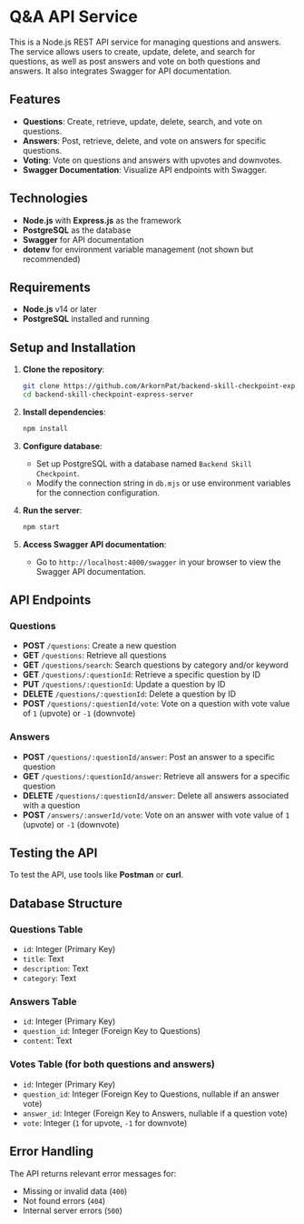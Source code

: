 # Q&A API Service

This is a Node.js REST API service for managing questions and answers. The service allows users to create, update, delete, and search for questions, as well as post answers and vote on both questions and answers. It also integrates Swagger for API documentation.

## Features

- **Questions**: Create, retrieve, update, delete, search, and vote on questions.
- **Answers**: Post, retrieve, delete, and vote on answers for specific questions.
- **Voting**: Vote on questions and answers with upvotes and downvotes.
- **Swagger Documentation**: Visualize API endpoints with Swagger.

## Technologies

- **Node.js** with **Express.js** as the framework
- **PostgreSQL** as the database
- **Swagger** for API documentation
- **dotenv** for environment variable management (not shown but recommended)
  
## Requirements

- **Node.js** v14 or later
- **PostgreSQL** installed and running

## Setup and Installation

1. **Clone the repository**:
   ```bash
   git clone https://github.com/ArkornPat/backend-skill-checkpoint-express-server.git
   cd backend-skill-checkpoint-express-server

2. **Install dependencies**:
   ```bash
   npm install

3. **Configure database**:

   - Set up PostgreSQL with a database named `Backend Skill Checkpoint`.
   - Modify the connection string in `db.mjs` or use environment variables for the connection configuration.

4. **Run the server**:

   ```bash
   npm start

5. **Access Swagger API documentation**:

   - Go to `http://localhost:4000/swagger` in your browser to view the Swagger API documentation.

## API Endpoints

### Questions
- **POST** `/questions`: Create a new question
- **GET** `/questions`: Retrieve all questions
- **GET** `/questions/search`: Search questions by category and/or keyword
- **GET** `/questions/:questionId`: Retrieve a specific question by ID
- **PUT** `/questions/:questionId`: Update a question by ID
- **DELETE** `/questions/:questionId`: Delete a question by ID
- **POST** `/questions/:questionId/vote`: Vote on a question with vote value of `1` (upvote) or `-1` (downvote)

### Answers
- **POST** `/questions/:questionId/answer`: Post an answer to a specific question
- **GET** `/questions/:questionId/answer`: Retrieve all answers for a specific question
- **DELETE** `/questions/:questionId/answer`: Delete all answers associated with a question
- **POST** `/answers/:answerId/vote`: Vote on an answer with vote value of `1` (upvote) or `-1` (downvote)

## Testing the API

To test the API, use tools like **Postman** or **curl**.

## Database Structure

### Questions Table
- `id`: Integer (Primary Key)
- `title`: Text
- `description`: Text
- `category`: Text

### Answers Table
- `id`: Integer (Primary Key)
- `question_id`: Integer (Foreign Key to Questions)
- `content`: Text

### Votes Table (for both questions and answers)
- `id`: Integer (Primary Key)
- `question_id`: Integer (Foreign Key to Questions, nullable if an answer vote)
- `answer_id`: Integer (Foreign Key to Answers, nullable if a question vote)
- `vote`: Integer (`1` for upvote, `-1` for downvote)

## Error Handling

The API returns relevant error messages for:

- Missing or invalid data (`400`)
- Not found errors (`404`)
- Internal server errors (`500`)
